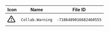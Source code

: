 | Icon | Name | File ID |
| ---  | ---  | ---     |
| ![](Collab.Warning.png) | `Collab.Warning` | `-7186489016682460555` |
